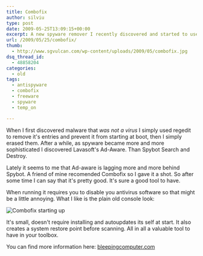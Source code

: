 ```yaml
---
title: Combofix
author: silviu
type: post
date: 2009-05-25T13:09:15+00:00
excerpt: A new spyware remover I recently discovered and started to use. Nice, clean and fast !
url: /2009/05/25/combofix/
thumb:
  - http://www.sgvulcan.com/wp-content/uploads/2009/05/combofix.jpg
dsq_thread_id:
  - 48858204
categories:
  - old
tags:
  - antispyware
  - combofix
  - freeware
  - spyware
  - temp_on

---
```

When I first discovered malware that _was not a virus_ I simply used regedit to remove it's entries and prevent it from starting at boot, then I simply erased them. After a while, as spyware became more and more sophisticated I discovered Lavasoft's Ad-Aware. Than Spybot Search and Destroy.

Lately it seems to me that Ad-aware is lagging more and more behind Spybot. A friend of mine recomended Combofix so I gave it a shot. So after some time I can say that it's pretty good. It's sure a good tool to have.

When running it requires you to disable you antivirus software so that might be a little annoying. What I like is the plain old console look:

![Combofix starting up](/blog/images/2009/combofix.jpg)

It's small, doesn't require installing and autoupdates its self at start. It also creates a system restore point before scanning. All in all a valuable tool to have in your toolbox.

You can find more information here: [bleepingcomputer.com][1]

 [1]: http://www.bleepingcomputer.com/combofix/how-to-use-combofix